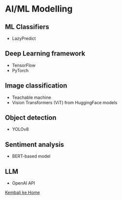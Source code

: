 # AI/ML Modelling

## ML Classifiers

- LazyPredict

## Deep Learning framework

- TensorFlow
- PyTorch

## Image classification

- Teachable machine
- Vision Transformers (ViT) from HuggingFace models

## Object detection

- YOLOv8

## Sentiment analysis

- BERT-based model

## LLM

- OpenAI API

[Kembali ke Home](./index.md)
